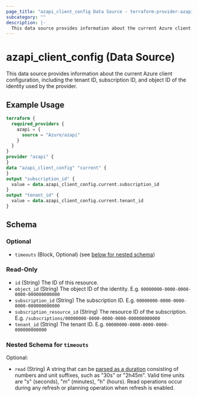 ```yaml
---
page_title: "azapi_client_config Data Source - terraform-provider-azapi"
subcategory: ""
description: |-
  This data source provides information about the current Azure client configuration, including the tenant ID, subscription ID, and object ID of the identity used by the provider.
---
```


# azapi_client_config (Data Source)

This data source provides information about the current Azure client configuration, including the tenant ID, subscription ID, and object ID of the identity used by the provider.

## Example Usage

```terraform
terraform {
  required_providers {
    azapi = {
      source = "Azure/azapi"
    }
  }
}
provider "azapi" {
}
data "azapi_client_config" "current" {
}
output "subscription_id" {
  value = data.azapi_client_config.current.subscription_id
}
output "tenant_id" {
  value = data.azapi_client_config.current.tenant_id
}
```

<!-- schema generated by tfplugindocs -->
## Schema

### Optional

- `timeouts` (Block, Optional) (see [below for nested schema](#nestedblock--timeouts))

### Read-Only

- `id` (String) The ID of this resource.
- `object_id` (String) The object ID of the identity. E.g. `00000000-0000-0000-0000-000000000000`
- `subscription_id` (String) The subscription ID. E.g. `00000000-0000-0000-0000-000000000000`
- `subscription_resource_id` (String) The resource ID of the subscription. E.g. `/subscriptions/00000000-0000-0000-0000-000000000000`
- `tenant_id` (String) The tenant ID. E.g. `00000000-0000-0000-0000-000000000000`

<a id="nestedblock--timeouts"></a>
### Nested Schema for `timeouts`

Optional:

- `read` (String) A string that can be [parsed as a duration](https://pkg.go.dev/time#ParseDuration) consisting of numbers and unit suffixes, such as "30s" or "2h45m". Valid time units are "s" (seconds), "m" (minutes), "h" (hours). Read operations occur during any refresh or planning operation when refresh is enabled.
